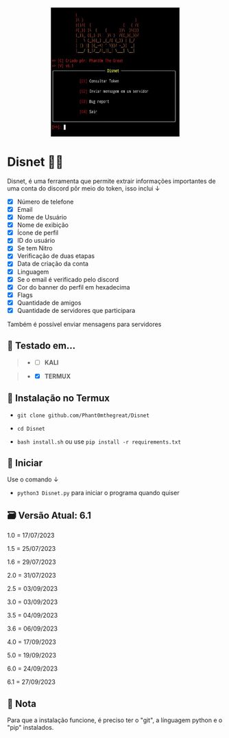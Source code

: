 <p align="center">

  <img width="300" height="300" src="IMG-20230927-WA0009.jpg">
  
# Disnet 💉🔥
Disnet, é uma ferramenta que permite extrair informações importantes de uma conta do discord pôr meio do token, isso inclui ↓
- [x] Número de telefone
- [x] Email
- [x] Nome de Usuário
- [x] Nome de exibição
- [x] Ícone de perfil
- [x] ID do usuário
- [x] Se tem Nitro
- [x] Verificação de duas etapas
- [x] Data de criação da conta
- [x] Linguagem
- [x] Se o email é verificado pelo discord
- [x] Cor do banner do perfil em hexadecima
- [x] Flags
- [x] Quantidade de amigos
- [x] Quantidade de servidores que participara

Também é possível enviar mensagens para servidores 
## 🧪 Testado em...
 > - - [ ] **KALI** 

 > - - [x] **TERMUX**

## 🔧 Instalação no Termux

 - `git clone github.com/Phant0mthegreat/Disnet`

 - `cd Disnet`
   
 - `bash install.sh` ou use `pip install -r requirements.txt`

## 💉 Iniciar
Use o comando ↓
 - `python3 Disnet.py`
para iniciar o programa quando quiser

## 🗃️ Versão Atual: 6.1
1.0 = 17/07/2023

1.5 = 25/07/2023

1.6 = 29/07/2023

2.0 = 31/07/2023

2.5 = 03/09/2023

3.0 = 03/09/2023

3.5 = 04/09/2023

3.6 = 06/09/2023

4.0 = 17/09/2023

5.0 = 19/09/2023

6.0 = 24/09/2023

6.1 = 27/09/2023

## 📜 Nota
Para que a instalação funcione, é preciso ter o "git", a línguagem python e o "pip" instalados.
